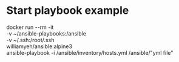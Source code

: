 # Start playbook example

docker run --rm -it \
  -v ~/ansible-playbooks:/ansible \
  -v ~/.ssh:/root/.ssh \
  williamyeh/ansible:alpine3 \
  ansible-playbook -i /ansible/inventory/hosts.yml /ansible/"yml file"


